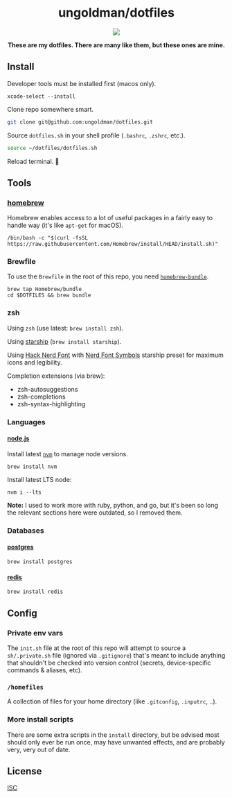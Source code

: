 <div align='center'>

# ungoldman/dotfiles

![](https://49.media.tumblr.com/8037b4adc4528f816a87eab93bbb1805/tumblr_np8i3bXp5g1qzdg48o1_500.gif)

**These are my dotfiles. There are many like them, but these ones are mine.**

</div>

## Install

Developer tools must be installed first (macos only).

```
xcode-select --install
```

Clone repo somewhere smart.

```sh
git clone git@github.com:ungoldman/dotfiles.git
```

Source `dotfiles.sh` in your shell profile (`.bashrc`, `.zshrc`, etc.).

```sh
source ~/dotfiles/dotfiles.sh
```

Reload terminal. 🚀

## Tools

### [homebrew](http://brew.sh)

Homebrew enables access to a lot of useful packages in a fairly easy to handle way (it's like `apt-get` for macOS).

```
/bin/bash -c "$(curl -fsSL https://raw.githubusercontent.com/Homebrew/install/HEAD/install.sh)"
```

### Brewfile

To use the `Brewfile` in the root of this repo, you need [`homebrew-bundle`](https://github.com/Homebrew/homebrew-bundle).

```
brew tap Homebrew/bundle
cd $DOTFILES && brew bundle
```

### zsh

Using `zsh` (use latest: `brew install zsh`).

Using [starship](https://starship.rs/) (`brew install starship`).

Using [Hack Nerd Font](https://www.nerdfonts.com/font-downloads) with [Nerd Font Symbols](https://starship.rs/presets/#nerd-font-symbols) starship preset for maximum icons and legibility.

Completion extensions (via brew):

- zsh-autosuggestions
- zsh-completions
- zsh-syntax-highlighting

### Languages

#### [node.js](http://nodejs.org)

Install latest [`nvm`](https://github.com/creationix/nvm) to manage node versions.

```
brew install nvm
```

Install latest LTS node:

```
nvm i --lts
```

**Note:** I used to work more with ruby, python, and go, but it's been so long the relevant sections here were outdated, so I removed them.

### Databases

#### [postgres](http://www.postgresql.org/)

```
brew install postgres
```

#### [redis](http://redis.io/)

```
brew install redis
```

## Config

### Private env vars

The `init.sh` file at the root of this repo will attempt to source a `sh/.private.sh` file (ignored via `.gitignore`) that's meant to include anything that shouldn't be checked into version control (secrets, device-specific commands & aliases, etc).

### `/homefiles`

A collection of files for your home directory (like `.gitconfig`, `.inputrc`, ..).

### More install scripts

There are some extra scripts in the `install` directory, but be advised most should only ever be run once, may have unwanted effects, and are probably very, very out of date.

## License

[ISC](LICENSE.md)

